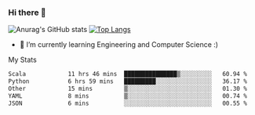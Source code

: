 ### Hi there 👋

![Anurag's GitHub stats](https://github-readme-stats.vercel.app/api?username=MatteoIorio11&show_icons=true&theme=dark) 
[![Top Langs](https://github-readme-stats.vercel.app/api/top-langs/?username=MatteoIorio11&theme=dark)](https://github.com/MatteoIorio11/github-readme-stats)

- 🌱 I’m currently learning Engineering and Computer Science :)

<!--
**MatteoIorio11/MatteoIorio11** is a ✨ _special_ ✨ repository because its `README.md` (this file) appears on your GitHub profile.

Here are some ideas to get you started:

- 🔭 I’m currently working on ...
- 🌱 I’m currently learning ...
- 👯 I’m looking to collaborate on ...
- 🤔 I’m looking for help with ...
- 💬 Ask me about ...
- 📫 How to reach me: ...
- 😄 Pronouns: ...
- ⚡ Fun fact: ...
-->
My Stats
<!--START_SECTION:waka-->

```txt
Scala            11 hrs 46 mins  ███████████████▒░░░░░░░░░   60.94 %
Python           6 hrs 59 mins   █████████░░░░░░░░░░░░░░░░   36.17 %
Other            15 mins         ▒░░░░░░░░░░░░░░░░░░░░░░░░   01.30 %
YAML             8 mins          ▒░░░░░░░░░░░░░░░░░░░░░░░░   00.74 %
JSON             6 mins          ░░░░░░░░░░░░░░░░░░░░░░░░░   00.55 %
```

<!--END_SECTION:waka-->

